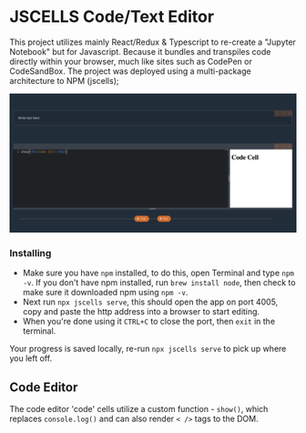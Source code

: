 # JSCELLS Code/Text Editor

This project utilizes mainly React/Redux & Typescript to re-create a "Jupyter Notebook" but for Javascript. Because it bundles and transpiles code directly within your browser, much like sites such as CodePen or CodeSandBox. The project was deployed using a multi-package architecture to NPM (jscells);

![Game Overview](https://github.com/ChrisKCarr/Text-Editor-App/blob/main/images/CodeEditorScreen.png)

### Installing

- Make sure you have `npm` installed, to do this, open Terminal and type `npm -v`. If you don't have npm installed, run `brew install node`, then check to make sure it downloaded npm using `npm -v`.
- Next run `npx jscells serve`, this should open the app on port 4005, copy and paste the http address into a browser to start editing.
- When you're done using it `CTRL+C` to close the port, then `exit` in the terminal.

Your progress is saved locally, re-run `npx jscells serve` to pick up where you left off.

## Code Editor

The code editor 'code' cells utilize a custom function - `show()`, which replaces `console.log()` and can also render `< />` tags to the DOM.
